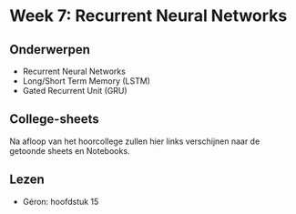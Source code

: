 # Week 7: Recurrent Neural Networks

## Onderwerpen

* Recurrent Neural Networks
* Long/Short Term Memory (LSTM)
* Gated Recurrent Unit (GRU)

## College-sheets

Na afloop van het hoorcollege zullen hier links verschijnen naar de getoonde sheets en Notebooks.

## Lezen

* Géron: hoofdstuk 15

